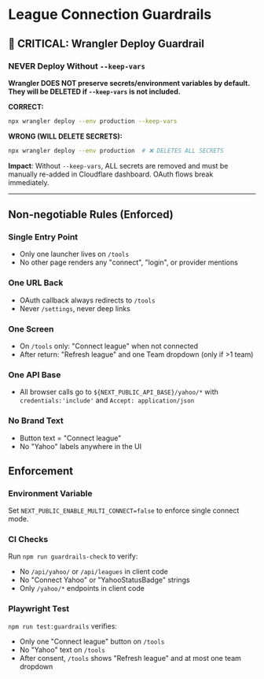 # League Connection Guardrails

## 🚨 CRITICAL: Wrangler Deploy Guardrail

### **NEVER Deploy Without `--keep-vars`**

**Wrangler DOES NOT preserve secrets/environment variables by default. They will be DELETED if `--keep-vars` is not included.**

**CORRECT:**

```bash
npx wrangler deploy --env production --keep-vars
```

**WRONG (WILL DELETE SECRETS):**

```bash
npx wrangler deploy --env production  # ❌ DELETES ALL SECRETS
```

**Impact**: Without `--keep-vars`, ALL secrets are removed and must be manually re-added in Cloudflare dashboard. OAuth flows break immediately.

---

## Non-negotiable Rules (Enforced)

### Single Entry Point

- Only one launcher lives on `/tools`
- No other page renders any "connect", "login", or provider mentions

### One URL Back

- OAuth callback always redirects to `/tools`
- Never `/settings`, never deep links

### One Screen

- On `/tools` only: "Connect league" when not connected
- After return: "Refresh league" and one Team dropdown (only if >1 team)

### One API Base

- All browser calls go to `${NEXT_PUBLIC_API_BASE}/yahoo/*` with `credentials:'include'` and `Accept: application/json`

### No Brand Text

- Button text = "Connect league"
- No "Yahoo" labels anywhere in the UI

## Enforcement

### Environment Variable

Set `NEXT_PUBLIC_ENABLE_MULTI_CONNECT=false` to enforce single connect mode.

### CI Checks

Run `npm run guardrails-check` to verify:

- No `/api/yahoo/` or `/api/leagues` in client code
- No "Connect Yahoo" or "YahooStatusBadge" strings
- Only `/yahoo/*` endpoints in client code

### Playwright Test

`npm run test:guardrails` verifies:

- Only one "Connect league" button on `/tools`
- No "Yahoo" text on `/tools`
- After consent, `/tools` shows "Refresh league" and at most one team dropdown
